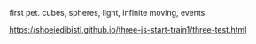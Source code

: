 first pet. cubes, spheres, light, infinite moving, events 

https://shoeiedibistl.github.io/three-js-start-train1/three-test.html
